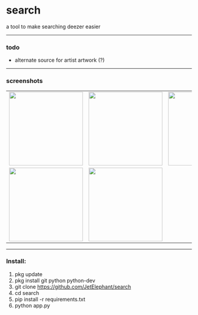 # search
a tool to make searching deezer easier

---

### todo
<ul>
  <li>alternate source for artist artwork (?)</li>
</ul>

---

### screenshots
<table>
  <tr>
    <td><img src="https://github.com/TheLastDestroyer/search/raw/master/screenshots/Screenshot_Chrome_20180412-204307.png" width="200" /></td>
    <td><img src="https://github.com/TheLastDestroyer/search/raw/master/screenshots/Screenshot_Chrome_20180412-204311.png" width="200" /></td>
    <td><img src="https://github.com/TheLastDestroyer/search/blob/master/screenshots/Screenshot_Chrome_20180412-204322.png" width="200" /></td>
 </tr>
 <tr>
   <td><img src="https://github.com/TheLastDestroyer/search/blob/master/screenshots/Screenshot_Chrome_20180411-203212.png" width="200" /></td>
   <td><img src="https://github.com/TheLastDestroyer/search/raw/master/screenshots/Screenshot_Chrome_20180412-204407.png" width="200" /></td>
  </tr>
  </table>

---

### Install:

1) pkg update
2) pkg install git python python-dev
4) git clone https://github.com/JetElephant/search
5) cd search
6) pip install -r requirements.txt
7) python app.py
